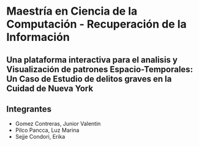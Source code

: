 # Maestría en Ciencia de la Computación - Recuperación de la Información
## Una plataforma interactiva para el analisis y Visualización de patrones Espacio-Temporales: Un Caso de Estudio de delitos graves en la Cuidad de Nueva York
## Integrantes
- Gomez Contreras, Junior Valentin
- Pilco Pancca, Luz Marina
- Sejje Condori, Erika

